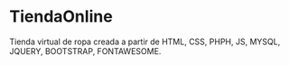 # TiendaOnline
Tienda virtual de ropa creada a partir de HTML, CSS, PHPH, JS, MYSQL, JQUERY, BOOTSTRAP, FONTAWESOME.
